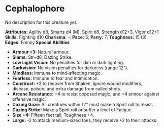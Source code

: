 # Cephalophore

No description for this creature yet.

**Attributes:** Agility d8, Smarts d4 (M), Spirit d8, Strength d12+3,
Vigor d12+1
**Skills:** Fighting d10
**Charisma:** -; **Pace:** 5; **Parry:** 7; **Toughness:** 15 (3)
**Edges:** Frenzy
**Special Abilities**

- **Armour +3:** Natural armour.
- **Slams:** Str+d8; Dazing Strike.
- **Low Light Vision:** No penalties for dim or dark lighting.
- **Darkvision:** No vision penalties for darkness (range 12").
- **Mindless:** Immune to mind-affecting magic.
- **Fearless:** Immune to fear and Intimidation.
- **Construct:** +2 to recover from Shaken, ignore wound modifiers,
disease, poison, and extra damage from called shots.
- **Arcane Resistance:** +4 to resist opposed magic, and +4 armour
against offensive magic.
- **Dazing Gaze:** All creatures within 12" must make a Spirit roll to
resist.
- **Dazing Strike:** Make a Spirit roll or suffer a level of Fatigue.
- **Size +4:** Fifteen feet tall; Toughness +4.
- **Large:** -2 to attack medium-sized foes, they receive +2 to their
attacks.
